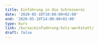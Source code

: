 ```yaml
---
title: Einführung in die Schreinerei
date: '2020-05-10T10:00:00+02:00'
end: '2020-05-10T14:00:00+02:00'
type: Kurs
link: /kurse/einfuehrung-holz-werkstatt/
draft: false
---
```

